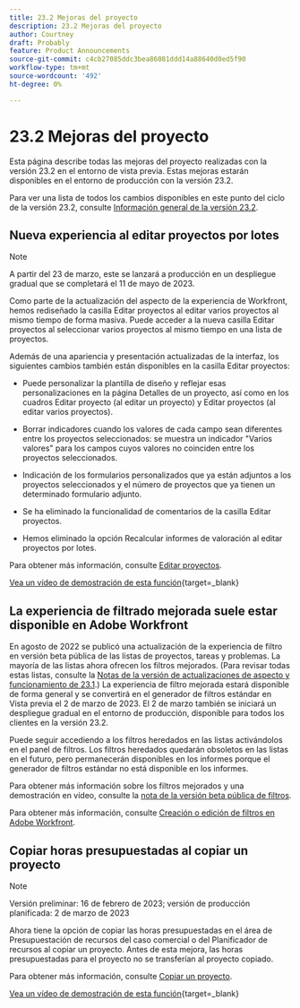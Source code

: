 ```yaml
---
title: 23.2 Mejoras del proyecto
description: 23.2 Mejoras del proyecto
author: Courtney
draft: Probably
feature: Product Announcements
source-git-commit: c4cb27085ddc3bea86081ddd14a88640d0ed5f90
workflow-type: tm+mt
source-wordcount: '492'
ht-degree: 0%

---
```


# 23.2 Mejoras del proyecto

Esta página describe todas las mejoras del proyecto realizadas con la versión 23.2 en el entorno de vista previa. Estas mejoras estarán disponibles en el entorno de producción con la versión 23.2.

Para ver una lista de todos los cambios disponibles en este punto del ciclo de la versión 23.2, consulte [Información general de la versión 23.2](/help/quicksilver/product-announcements/product-releases/23.2-release-activity/23-2-release-overview.md).

## Nueva experiencia al editar proyectos por lotes

>[!NOTE]
>
>A partir del 23 de marzo, este se lanzará a producción en un despliegue gradual que se completará el 11 de mayo de 2023.

Como parte de la actualización del aspecto de la experiencia de Workfront, hemos rediseñado la casilla Editar proyectos al editar varios proyectos al mismo tiempo de forma masiva. Puede acceder a la nueva casilla Editar proyectos al seleccionar varios proyectos al mismo tiempo en una lista de proyectos.

Además de una apariencia y presentación actualizadas de la interfaz, los siguientes cambios también están disponibles en la casilla Editar proyectos:

* Puede personalizar la plantilla de diseño y reflejar esas personalizaciones en la página Detalles de un proyecto, así como en los cuadros Editar proyecto (al editar un proyecto) y Editar proyectos (al editar varios proyectos).

* Borrar indicadores cuando los valores de cada campo sean diferentes entre los proyectos seleccionados: se muestra un indicador &quot;Varios valores&quot; para los campos cuyos valores no coinciden entre los proyectos seleccionados.

* Indicación de los formularios personalizados que ya están adjuntos a los proyectos seleccionados y el número de proyectos que ya tienen un determinado formulario adjunto.

* Se ha eliminado la funcionalidad de comentarios de la casilla Editar proyectos.

* Hemos eliminado la opción Recalcular informes de valoración al editar proyectos por lotes.

Para obtener más información, consulte [Editar proyectos](/help/quicksilver/manage-work/projects/manage-projects/edit-projects.md).

[Vea un vídeo de demostración de esta función](https://video.tv.adobe.com/v/3416587/){target=_blank}

## La experiencia de filtrado mejorada suele estar disponible en Adobe Workfront

En agosto de 2022 se publicó una actualización de la experiencia de filtro en versión beta pública de las listas de proyectos, tareas y problemas. La mayoría de las listas ahora ofrecen los filtros mejorados. (Para revisar todas estas listas, consulte la [Notas de la versión de actualizaciones de aspecto y funcionamiento de 23.1](/help/quicksilver/product-announcements/product-releases/23.1-release-activity/23-1-look-and-feel-updates.md).) La experiencia de filtro mejorada estará disponible de forma general y se convertirá en el generador de filtros estándar en Vista previa el 2 de marzo de 2023. El 2 de marzo también se iniciará un despliegue gradual en el entorno de producción, disponible para todos los clientes en la versión 23.2.

Puede seguir accediendo a los filtros heredados en las listas activándolos en el panel de filtros. Los filtros heredados quedarán obsoletos en las listas en el futuro, pero permanecerán disponibles en los informes porque el generador de filtros estándar no está disponible en los informes.

Para obtener más información sobre los filtros mejorados y una demostración en vídeo, consulte la [nota de la versión beta pública de filtros](/help/quicksilver/product-announcements/product-releases/22.4-release-activity/22-4-project-enhancements.md).

Para obtener más información, consulte [Creación o edición de filtros en Adobe Workfront](/help/quicksilver/reports-and-dashboards/reports/reporting-elements/create-filters.md).

## Copiar horas presupuestadas al copiar un proyecto

>[!NOTE]
>
>Versión preliminar: 16 de febrero de 2023; versión de producción planificada: 2 de marzo de 2023

Ahora tiene la opción de copiar las horas presupuestadas en el área de Presupuestación de recursos del caso comercial o del Planificador de recursos al copiar un proyecto. Antes de esta mejora, las horas presupuestadas para el proyecto no se transferían al proyecto copiado.

Para obtener más información, consulte [Copiar un proyecto](/help/quicksilver/manage-work/projects/manage-projects/copy-project.md).

[Vea un vídeo de demostración de esta función](https://video.tv.adobe.com/v/3415713/){target=_blank}